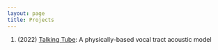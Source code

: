 ```yaml
---
layout: page
title: Projects
---
```


1. (2022) [Talking Tube](_projects/talkingtube.md): A physically-based vocal tract acoustic model
